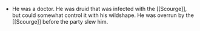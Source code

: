- He was a doctor. He was druid that was infected with the [[Scourge]], but could somewhat control it with his wildshape. He was overrun by the [[Scourge]] before the party slew him.